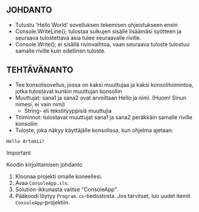 ## JOHDANTO
- Tutustu 'Hello World' sovelluksen tekemisen ohjeistukseen ensin
- Console.WriteLine(); tulostaa sulkujen sisälle lisäämäsi syötteen ja seuraava tulostettava asia tulee seuraavalle riville.
 - Console.Write(); ei sisällä rivinvaihtoa, vaan seuraava tuloste tulostuu samalle riville kuin edellinen tuloste.
## TEHTÄVÄNANTO
- Tee konsolisovellus, jossa on kaksi muuttujaa ja kaksi konsolitoimintoa, jotka tulostavat kunkin muuttujan konsoliin
- Muuttujat: sana1 ja sana2 ovat arvoiltaan Hello ja nimi. (Huom! Sinun nimesi, ei vain nimi)
  - String- eli tekstityyppisiä muuttujia
- Toiminnot: tulostavat muuttujat sana1 ja sana2 peräkkäin samalle riville konsoliin
- Tuloste, joka näkyy käyttäjälle konsolissa, kun ohjelma ajetaan:
```
Hello Artemii!
```

> [!IMPORTANT]
> Koodin kirjoittamisen johdanto
1. Kloonaa projekti omalle koneellesi.
2. Avaa `ConsoleApp.sln`.
3. Solution-ikkunasta valitse "ConsoleApp".
4. Pääkoodi löytyy `Program.cs`-tiedostosta. Jos tarvitset, luo uudet itemit `ConsoleApp`-projektiin.
